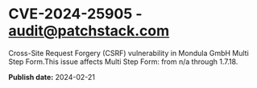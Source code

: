 # CVE-2024-25905 - audit@patchstack.com

Cross-Site Request Forgery (CSRF) vulnerability in Mondula GmbH Multi Step Form.This issue affects Multi Step Form: from n/a through 1.7.18.



**Publish date:** 2024-02-21
